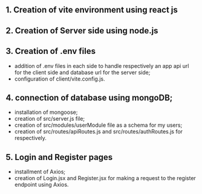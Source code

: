 ## 1. Creation of vite environment using react js 

## 2. Creation of Server side using node.js 

## 3. Creation of .env files
- addition of .env files in each side to handle respectively an app api url for the client side and database url for the server side;
- configuration of client/vite.config.js.

## 4. connection of database using mongoDB; 
- installation of mongoose;
- creation of src/server.js file;
- creation of src/modules/userModule file as a schema for my users;
- creation of src/routes/apiRoutes.js and src/routes/authRoutes.js for respectively. 

## 5. Login and Register pages
- installment of Axios;
- creation of Login.jsx and Register.jsx for making a request to the register endpoint using Axios.
